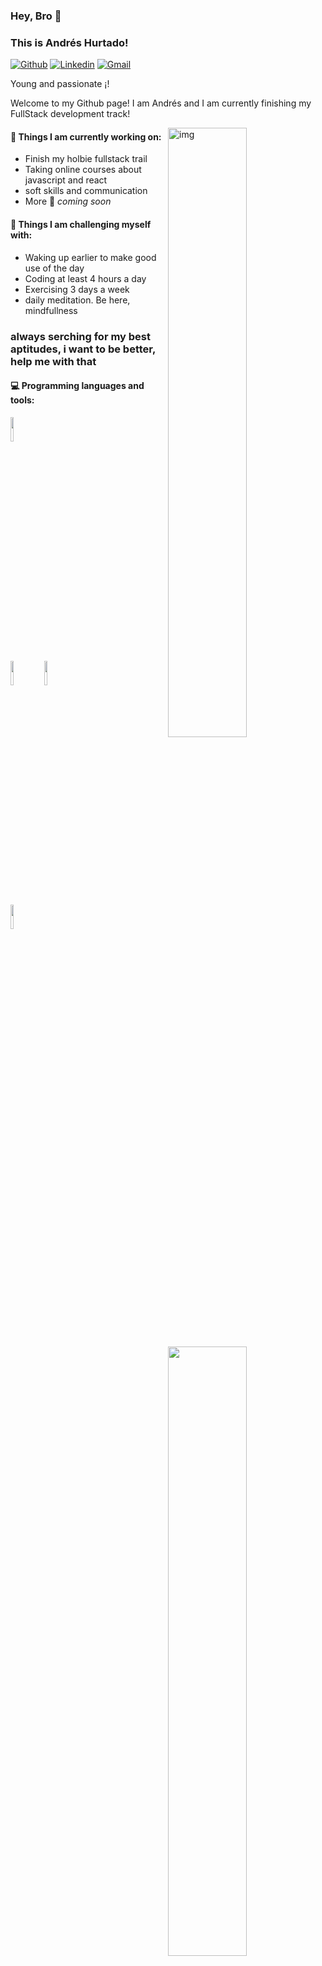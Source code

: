 ### Hey, Bro 👋 
### This is Andrés Hurtado!

[![Github](https://img.shields.io/badge/-Github-000?style=flat&logo=Github&logoColor=white)](https://github.com/hurtadojara)
[![Linkedin](https://img.shields.io/badge/-LinkedIn-blue?style=flat&logo=Linkedin&logoColor=white)](https://www.linkedin.com/in/andrés-hurtado-dev/)
[![Gmail](https://img.shields.io/badge/-Gmail-c14438?style=flat&logo=Gmail&logoColor=white)](mailto:andreshurtadojaramillo@gmail.com)

Young and passionate ¡!

Welcome to my Github page! I am Andrés and I am currently finishing my FullStack development track!  

<img align="right" alt="img" src="https://i.pinimg.com/originals/62/92/79/629279072d12f85c03538fd851723e90.gif" width="50%" height="auto" />


#### 🌱 Things I am currently working on: 
- Finish my holbie fullstack trail 
- Taking online courses about javascript and react
- soft skills and communication
- More 🚀 *coming soon*

#### :muscle: Things I am challenging myself with:
- Waking up earlier to make good use of the day
- Coding at least 4 hours a day
- Exercising 3 days a week
- daily meditation. Be here, mindfullness

### always serching for my best aptitudes, i want to be better, help me with that ###

#### :computer: Programming languages and tools: 
<p>
	<img width="50%" align="right" src="https://github-readme-stats.vercel.app/api?username=hurtadojara&show_icons=true&hide_border=true" />

<code><img width="10%" src="https://www.vectorlogo.zone/logos/python/python-ar21.svg"></code>
<br />
<code><img width="10%" src="https://www.vectorlogo.zone/logos/pocoo_flask/pocoo_flask-ar21.svg"></code>
<code><img width="10%" src="https://www.vectorlogo.zone/logos/mysql/mysql-ar21.svg"></code>
<br />
<code><img width="10%" src="https://www.vectorlogo.zone/logos/git-scm/git-scm-ar21.svg"></code>
</p>
